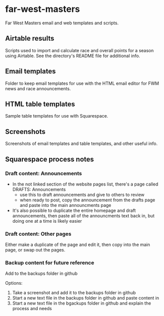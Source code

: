 # far-west-masters
Far West Masters email and web templates and scripts.

## Airtable results
Scripts used to import and calculate race and overall points for a season using Airtable. See the directory's README file for additional info.

## Email templates
Folder to keep email templates for use with the HTML email editor for FWM news and race announcements.

## HTML table templates
Sample table templates for use with Squarespace.

## Screenshots
Screenshots of email templates and table templates, and other useful info.


## Squarespace process notes
### Draft content: Announcements
* In the not linked  section of the website pages list, there's a page called DRAFTS: Announcements
  * use this to draft announcements and give to others to review
  * when ready to post, copy the announcement from the drafts page and paste into the main announcments page
* It's also possible to duplicate the entire homepage and draft announcements, then paste all of the announcments text back in, but doing one at a time is likely easier

### Draft content: Other pages
Either make a duplicate of the page and edit it, then copy into the main page, or swap out the pages.

### Backup content for future reference
Add to the backups folder in github

Options:
1. Take a screenshot and add it to the backups folder in github
2. Start a new text file in the backups folder in github and paste content in
3. Start a new text file in the bgackups folder in github and explain the process and needs

